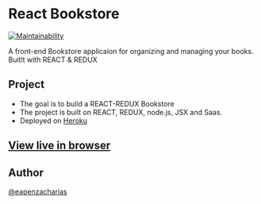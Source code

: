# React Bookstore
[![Maintainability](https://api.codeclimate.com/v1/badges/27747d605a230d4bd241/maintainability)](https://codeclimate.com/github/eapenzacharias/Bookstore/maintainability)

A front-end Bookstore applicaion for organizing and managing your books. Buitlt with REACT &amp; REDUX


## Project

* The goal is to build a REACT-REDUX Bookstore
* The project is built on REACT, REDUX, node.js, JSX and Saas.
* Deployed on [Heroku](https://www.heroku.com/)

## [View live in browser]()

## Author

 [@eapenzacharias](https://github.com/eapenzacharias)

